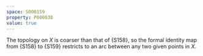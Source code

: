 ```yaml
---
space: S000159
property: P000038
value: true
---
```

 
The topology on $X$ is coarser than that of {S158}, so the formal identity map from {S158} to
{S159} restricts to an arc between any two given points in $X$.
